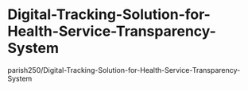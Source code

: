 # Digital-Tracking-Solution-for-Health-Service-Transparency-System
parish250/Digital-Tracking-Solution-for-Health-Service-Transparency-System
